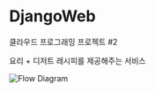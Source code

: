 # DjangoWeb
클라우드 프로그래밍 프로젝트 #2

요리 + 디저트 레시피를 제공해주는 서비스

![Flow Diagram](https://user-images.githubusercontent.com/18049499/170255347-f7b48748-4cbb-4c82-89dd-6999f62f7cb4.png)

